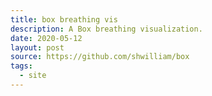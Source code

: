 ```yaml
---
title: box breathing vis
description: A Box breathing visualization.
date: 2020-05-12
layout: post
source: https://github.com/shwilliam/box
tags:
  - site
---
```

